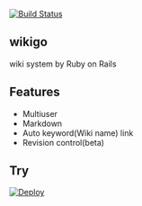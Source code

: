[![Build Status](https://travis-ci.org/toyoshi/wikigo.svg?branch=master)](https://travis-ci.org/toyoshi/wikigo)

## wikigo
wiki system by Ruby on Rails

## Features

- Multiuser
- Markdown
- Auto keyword(Wiki name) link
- Revision control(beta)

## Try

[![Deploy](https://www.herokucdn.com/deploy/button.png)](https://heroku.com/deploy)
